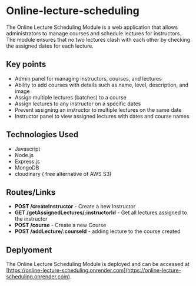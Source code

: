 # Online-lecture-scheduling

The Online Lecture Scheduling Module is a web application that allows administrators to manage courses and schedule lectures for instructors. The module ensures that no two lectures clash with each other by checking the assigned dates for each lecture.

## Key points

- Admin panel for managing instructors, courses, and lectures
- Ability to add courses with details such as name, level, description, and image
- Assign multiple lectures (batches) to a course
- Assign lectures to any instructor on a specific dates
- Prevent assigning an instructor to multiple lectures on the same date
- Instructor panel to view assigned lectures with dates and course names

## Technologies Used

- Javascript
- Node.js
- Express.js
- MongoDB
- cloudinary ( free alternative of AWS S3)

## Routes/Links

- **POST /createInstructor** - Create a new Instructor
- **GET /getAssignedLectures/:instructorId** - Get all lectures assigned to the instructor
- **POST /course** - Create a new Course
- **POST /addLecture/:courseId** - adding lecture to the course created 

## Deplyoment

The Online Lecture Scheduling Module is deployed and can be accessed at [https://online-lecture-scheduling.onrender.com](https://online-lecture-scheduling.onrender.com).